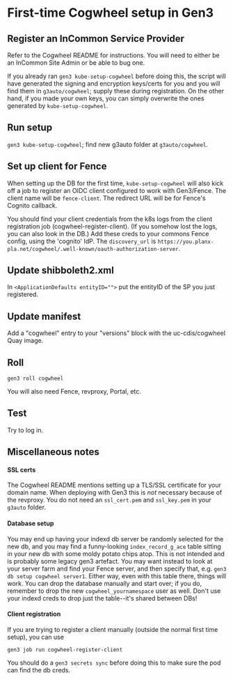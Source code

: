 # First-time Cogwheel setup in Gen3


## Register an InCommon Service Provider

Refer to the Cogwheel README for instructions. You will need to either be
an InCommon Site Admin or be able to bug one.

If you already ran `gen3 kube-setup-cogwheel` before doing this, the script
will have generated the signing and encryption keys/certs for you and you will
find them in `g3auto/cogwheel`; supply these during registration. On the other
hand, if you made your own keys, you can simply overwrite the ones generated by
`kube-setup-cogwheel`.

## Run setup

`gen3 kube-setup-cogwheel`; find new g3auto folder at `g3auto/cogwheel`.


## Set up client for Fence

When setting up the DB for the first time, `kube-setup-cogwheel` will also
kick off a job to register an OIDC client configured to work with Gen3/Fence.
The client name will be `fence-client`. The redirect URL will be for Fence's
Cognito callback.

You should find your client credentials from the k8s logs from the client
registration job (cogwheel-register-client).
(If you somehow lost the logs, you can also look in the DB.)
Add these creds to your commons Fence config, using the 'cognito' IdP.
The `discovery_url` is
`https://you.planx-pla.net/cogwheel/.well-known/oauth-authorization-server`.


## Update shibboleth2.xml

In `<ApplicationDefaults entityID="">` put the entityID of the SP you just
registered.


## Update manifest

Add a "cogwheel" entry to your "versions" block with the uc-cdis/cogwheel
Quay image.


## Roll

```
gen3 roll cogwheel
```

You will also need Fence, revproxy, Portal, etc.

## Test

Try to log in.


## Miscellaneous notes

#### SSL certs

The Cogwheel README mentions setting up a TLS/SSL certificate for your domain
name. When deploying with Gen3 this is *not* necessary because of the revproxy.
You do not need an `ssl_cert.pem` and `ssl_key.pem` in your `g3auto` folder.

#### Database setup

You may end up having your indexd db server be randomly selected for the
new db, and you may find a funny-looking `index_record_g_ace` table sitting in
your new db with some moldy potato chips atop. This is not intended and is
probably some legacy gen3 artefact. You may want instead to look
at your server farm and find your Fence server, and then specify that, e.g.
`gen3 db setup cogwheel server1`. Either way, even with this table there,
things will work. You can drop the database manually and start over; if
you do, remember to drop the new `cogwheel_yournamespace` user as well. Don't
use your indexd creds to drop just the table--it's shared between DBs!

#### Client registration

If you are trying to register a client manually (outside the normal first
time setup), you can use
```
gen3 job run cogwheel-register-client
```
You should do a `gen3 secrets sync` before doing this to make sure the pod can
find the db creds.
